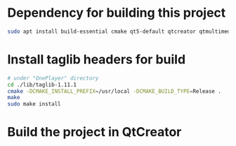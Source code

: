 # Dependency for building this project
``` bash
sudo apt install build-essential cmake qt5-default qtcreator qtmultimedia5-dev libqt5multimedia5-plugins
```
# Install taglib headers for build 
``` bash
# under "OnePlayer" directory
cd ./lib/taglib-1.11.1
cmake -DCMAKE_INSTALL_PREFIX=/usr/local -DCMAKE_BUILD_TYPE=Release .
make
sudo make install
```
# Build the project in QtCreator